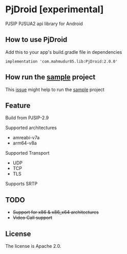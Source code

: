 # PjDroid [experimental]

PJSIP PJSUA2 api library for Android

## How to use PjDroid

Add this to your app's build.gradle file in dependencies

`implementation 'com.mahmudur85.lib:PjDroid:2.0.0'`

## How run the [sample](https://github.com/mahmudur85/PjDroid/tree/master/sample) project

This [issue](https://github.com/mahmudur85/PjDroid/issues/1) might help to run the [sample](https://github.com/mahmudur85/PjDroid/tree/master/sample) project

## Feature

Build from PJSIP-2.9

Supported architectures

- amreabi-v7a
- arm64-v8a

Supported Transport

- UDP
- TCP
- TLS

Supports SRTP

## TODO

- ~~Support for x86 & x86_x64 architectures~~
- ~~Video Call support~~

## License

The license is Apache 2.0.
